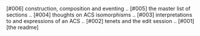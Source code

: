 [#006]       construction, composition and eventing ..
[#005]       the master list of sections ..
[#004]       thoughts on ACS isomorphisms ..
[#003]       interpretations to and expressions of an ACS ..
[#002]       tenets and the edit session ..
[#001]       [the readme]
